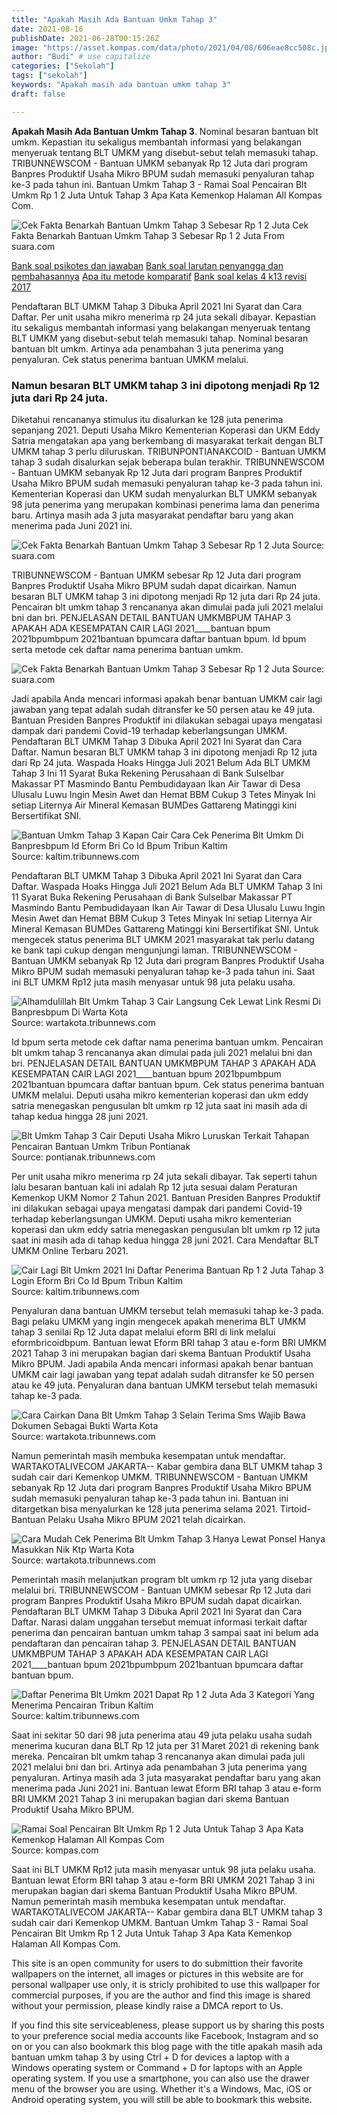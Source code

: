 ```yaml
---
title: "Apakah Masih Ada Bantuan Umkm Tahap 3"
date: 2021-08-16
publishDate: 2021-06-28T00:15:26Z
image: "https://asset.kompas.com/data/photo/2021/04/08/606eae8cc508c.jpg"
author: "Budi" # use capitalize
categories: ["Sekolah"]
tags: ["sekolah"]
keywords: "Apakah masih ada bantuan umkm tahap 3"
draft: false

---
```

<script type='text/javascript' src='//pl15944992.alternativecpmgate.com/6c/6f/d6/6c6fd630211742b4db132bd23b46b946.js'></script>
<script type='text/javascript' src='//pl15944975.alternativecpmgate.com/86/71/9a/86719ae0c65e9b2f7eb2905a08638c06.js'></script>
**Apakah Masih Ada Bantuan Umkm Tahap 3**. Nominal besaran bantuan blt umkm. Kepastian itu sekaligus membantah informasi yang belakangan menyeruak tentang BLT UMKM yang disebut-sebut telah memasuki tahap. TRIBUNNEWSCOM - Bantuan UMKM sebanyak Rp 12 Juta dari program Banpres Produktif Usaha Mikro BPUM sudah memasuki penyaluran tahap ke-3 pada tahun ini. Bantuan Umkm Tahap 3 - Ramai Soal Pencairan Blt Umkm Rp 1 2 Juta Untuk Tahap 3 Apa Kata Kemenkop Halaman All Kompas Com.

![Cek Fakta Benarkah Bantuan Umkm Tahap 3 Sebesar Rp 1 2 Juta](https://media.suara.com/pictures/970x544/2021/06/21/42981-cek-fakta-benarkah-bantuan-umkm-tahap-3-sebesar-rp-12-juta.jpg "Cek Fakta Benarkah Bantuan Umkm Tahap 3 Sebesar Rp 1 2 Juta")
Cek Fakta Benarkah Bantuan Umkm Tahap 3 Sebesar Rp 1 2 Juta From suara.com

[Bank soal psikotes dan jawaban](/bank-soal-psikotes-dan-jawaban/)
[Bank soal larutan penyangga dan pembahasannya](/bank-soal-larutan-penyangga-dan-pembahasannya/)
[Apa itu metode komparatif](/apa-itu-metode-komparatif/)
[Bank soal kelas 4 k13 revisi 2017](/bank-soal-kelas-4-k13-revisi-2017/)

Pendaftaran BLT UMKM Tahap 3 Dibuka April 2021 Ini Syarat dan Cara Daftar. Per unit usaha mikro menerima rp 24 juta sekali dibayar. Kepastian itu sekaligus membantah informasi yang belakangan menyeruak tentang BLT UMKM yang disebut-sebut telah memasuki tahap. Nominal besaran bantuan blt umkm. Artinya ada penambahan 3 juta penerima yang penyaluran. Cek status penerima bantuan UMKM melalui.

### Namun besaran BLT UMKM tahap 3 ini dipotong menjadi Rp 12 juta dari Rp 24 juta.

Diketahui rencananya stimulus itu disalurkan ke 128 juta penerima sepanjang 2021. Deputi Usaha Mikro Kementerian Koperasi dan UKM Eddy Satria mengatakan apa yang berkembang di masyarakat terkait dengan BLT UMKM tahap 3 perlu diluruskan. TRIBUNPONTIANAKCOID - Bantuan UMKM tahap 3 sudah disalurkan sejak beberapa bulan terakhir. TRIBUNNEWSCOM - Bantuan UMKM sebanyak Rp 12 Juta dari program Banpres Produktif Usaha Mikro BPUM sudah memasuki penyaluran tahap ke-3 pada tahun ini. Kementerian Koperasi dan UKM sudah menyalurkan BLT UMKM sebanyak 98 juta penerima yang merupakan kombinasi penerima lama dan penerima baru. Artinya masih ada 3 juta masyarakat pendaftar baru yang akan menerima pada Juni 2021 ini.


![Cek Fakta Benarkah Bantuan Umkm Tahap 3 Sebesar Rp 1 2 Juta](https://media.suara.com/pictures/653x366/2021/06/21/42981-cek-fakta-benarkah-bantuan-umkm-tahap-3-sebesar-rp-12-juta.jpg "Cek Fakta Benarkah Bantuan Umkm Tahap 3 Sebesar Rp 1 2 Juta")
Source: suara.com

TRIBUNNEWSCOM - Bantuan UMKM sebesar Rp 12 Juta dari program Banpres Produktif Usaha Mikro BPUM sudah dapat dicairkan. Namun besaran BLT UMKM tahap 3 ini dipotong menjadi Rp 12 juta dari Rp 24 juta. Pencairan blt umkm tahap 3 rencananya akan dimulai pada juli 2021 melalui bni dan bri. PENJELASAN DETAIL BANTUAN UMKMBPUM TAHAP 3 APAKAH ADA KESEMPATAN CAIR LAGI 2021____bantuan bpum 2021bpumbpum 2021bantuan bpumcara daftar bantuan bpum. Id bpum serta metode cek daftar nama penerima bantuan umkm.

![Cek Fakta Benarkah Bantuan Umkm Tahap 3 Sebesar Rp 1 2 Juta](https://media.suara.com/pictures/970x544/2021/06/21/42981-cek-fakta-benarkah-bantuan-umkm-tahap-3-sebesar-rp-12-juta.jpg "Cek Fakta Benarkah Bantuan Umkm Tahap 3 Sebesar Rp 1 2 Juta")
Source: suara.com

Jadi apabila Anda mencari informasi apakah benar bantuan UMKM cair lagi jawaban yang tepat adalah sudah ditransfer ke 50 persen atau ke 49 juta. Bantuan Presiden Banpres Produktif ini dilakukan sebagai upaya mengatasi dampak dari pandemi Covid-19 terhadap keberlangsungan UMKM. Pendaftaran BLT UMKM Tahap 3 Dibuka April 2021 Ini Syarat dan Cara Daftar. Namun besaran BLT UMKM tahap 3 ini dipotong menjadi Rp 12 juta dari Rp 24 juta. Waspada Hoaks Hingga Juli 2021 Belum Ada BLT UMKM Tahap 3 Ini 11 Syarat Buka Rekening Perusahaan di Bank Sulselbar Makassar PT Masmindo Bantu Pembudidayaan Ikan Air Tawar di Desa Ulusalu Luwu Ingin Mesin Awet dan Hemat BBM Cukup 3 Tetes Minyak Ini setiap Liternya Air Mineral Kemasan BUMDes Gattareng Matinggi kini Bersertifikat SNI.

![Bantuan Umkm Tahap 3 Kapan Cair Cara Cek Penerima Blt Umkm Di Banpresbpum Id Eform Bri Co Id Bpum Tribun Kaltim](https://cdn-2.tstatic.net/kaltim/foto/bank/images/inilah-cara-terbaru-untuk-cek-penerima-blt-umkm-rp-12.jpg "Bantuan Umkm Tahap 3 Kapan Cair Cara Cek Penerima Blt Umkm Di Banpresbpum Id Eform Bri Co Id Bpum Tribun Kaltim")
Source: kaltim.tribunnews.com

Pendaftaran BLT UMKM Tahap 3 Dibuka April 2021 Ini Syarat dan Cara Daftar. Waspada Hoaks Hingga Juli 2021 Belum Ada BLT UMKM Tahap 3 Ini 11 Syarat Buka Rekening Perusahaan di Bank Sulselbar Makassar PT Masmindo Bantu Pembudidayaan Ikan Air Tawar di Desa Ulusalu Luwu Ingin Mesin Awet dan Hemat BBM Cukup 3 Tetes Minyak Ini setiap Liternya Air Mineral Kemasan BUMDes Gattareng Matinggi kini Bersertifikat SNI. Untuk mengecek status penerima BLT UMKM 2021 masyarakat tak perlu datang ke bank tapi cukup dengan mengunjungi laman. TRIBUNNEWSCOM - Bantuan UMKM sebanyak Rp 12 Juta dari program Banpres Produktif Usaha Mikro BPUM sudah memasuki penyaluran tahap ke-3 pada tahun ini. Saat ini BLT UMKM Rp12 juta masih menyasar untuk 98 juta pelaku usaha.

![Alhamdulillah Blt Umkm Tahap 3 Cair Langsung Cek Lewat Link Resmi Di Banpresbpum Di Warta Kota](https://cdn-2.tstatic.net/wartakota/foto/bank/images/blt-umkm-tahap-3-sudah-cair22.jpg "Alhamdulillah Blt Umkm Tahap 3 Cair Langsung Cek Lewat Link Resmi Di Banpresbpum Di Warta Kota")
Source: wartakota.tribunnews.com

Id bpum serta metode cek daftar nama penerima bantuan umkm. Pencairan blt umkm tahap 3 rencananya akan dimulai pada juli 2021 melalui bni dan bri. PENJELASAN DETAIL BANTUAN UMKMBPUM TAHAP 3 APAKAH ADA KESEMPATAN CAIR LAGI 2021____bantuan bpum 2021bpumbpum 2021bantuan bpumcara daftar bantuan bpum. Cek status penerima bantuan UMKM melalui. Deputi usaha mikro kementerian koperasi dan ukm eddy satria menegaskan pengusulan blt umkm rp 12 juta saat ini masih ada di tahap kedua hingga 28 juni 2021.

![Blt Umkm Tahap 3 Cair Deputi Usaha Mikro Luruskan Terkait Tahapan Pencairan Bantuan Umkm Tribun Pontianak](https://cdn-2.tstatic.net/pontianak/foto/bank/images/blt-umkm-cair-cek-cara-pencairannya.jpg "Blt Umkm Tahap 3 Cair Deputi Usaha Mikro Luruskan Terkait Tahapan Pencairan Bantuan Umkm Tribun Pontianak")
Source: pontianak.tribunnews.com

Per unit usaha mikro menerima rp 24 juta sekali dibayar. Tak seperti tahun lalu besaran bantuan kali ini adalah Rp 12 juta sesuai dalam Peraturan Kemenkop UKM Nomor 2 Tahun 2021. Bantuan Presiden Banpres Produktif ini dilakukan sebagai upaya mengatasi dampak dari pandemi Covid-19 terhadap keberlangsungan UMKM. Deputi usaha mikro kementerian koperasi dan ukm eddy satria menegaskan pengusulan blt umkm rp 12 juta saat ini masih ada di tahap kedua hingga 28 juni 2021. Cara Mendaftar BLT UMKM Online Terbaru 2021.

![Cair Lagi Blt Umkm 2021 Ini Daftar Penerima Bantuan Rp 1 2 Juta Tahap 3 Login Eform Bri Co Id Bpum Tribun Kaltim](https://cdn-2.tstatic.net/kaltim/foto/bank/images/cek-pencairan-bpum-daftar-penerima-blt-umkm-login-via-eformbricoidbpum-atau-banpresbpumid.jpg "Cair Lagi Blt Umkm 2021 Ini Daftar Penerima Bantuan Rp 1 2 Juta Tahap 3 Login Eform Bri Co Id Bpum Tribun Kaltim")
Source: kaltim.tribunnews.com

Penyaluran dana bantuan UMKM tersebut telah memasuki tahap ke-3 pada. Bagi pelaku UMKM yang ingin mengecek apakah menerima BLT UMKM tahap 3 senilai Rp 12 Juta dapat melalui eform BRI di link melalui eformbricoidbpum. Bantuan lewat Eform BRI tahap 3 atau e-form BRI UMKM 2021 Tahap 3 ini merupakan bagian dari skema Bantuan Produktif Usaha Mikro BPUM. Jadi apabila Anda mencari informasi apakah benar bantuan UMKM cair lagi jawaban yang tepat adalah sudah ditransfer ke 50 persen atau ke 49 juta. Penyaluran dana bantuan UMKM tersebut telah memasuki tahap ke-3 pada.

![Cara Cairkan Dana Blt Umkm Tahap 3 Selain Terima Sms Wajib Bawa Dokumen Sebagai Bukti Warta Kota](https://cdn-2.tstatic.net/wartakota/foto/bank/images/link-e-form-bri-untuk-cairkan-blt-umkm-tahap-3.jpg "Cara Cairkan Dana Blt Umkm Tahap 3 Selain Terima Sms Wajib Bawa Dokumen Sebagai Bukti Warta Kota")
Source: wartakota.tribunnews.com

Namun pemerintah masih membuka kesempatan untuk mendaftar. WARTAKOTALIVECOM JAKARTA-- Kabar gembira dana BLT UMKM tahap 3 sudah cair dari Kemenkop UMKM. TRIBUNNEWSCOM - Bantuan UMKM sebanyak Rp 12 Juta dari program Banpres Produktif Usaha Mikro BPUM sudah memasuki penyaluran tahap ke-3 pada tahun ini. Bantuan ini ditargetkan bisa menyalurkan ke 128 juta penerima selama 2021. Tirtoid- Bantuan Pelaku Usaha Mikro BPUM 2021 telah dicairkan.

![Cara Mudah Cek Penerima Blt Umkm Tahap 3 Hanya Lewat Ponsel Hanya Masukkan Nik Ktp Warta Kota](https://cdn-2.tstatic.net/wartakota/foto/bank/images/blt-umkm-223.jpg "Cara Mudah Cek Penerima Blt Umkm Tahap 3 Hanya Lewat Ponsel Hanya Masukkan Nik Ktp Warta Kota")
Source: wartakota.tribunnews.com

Pemerintah masih melanjutkan program blt umkm rp 12 juta yang disebar melalui bri. TRIBUNNEWSCOM - Bantuan UMKM sebesar Rp 12 Juta dari program Banpres Produktif Usaha Mikro BPUM sudah dapat dicairkan. Pendaftaran BLT UMKM Tahap 3 Dibuka April 2021 Ini Syarat dan Cara Daftar. Narasi dalam unggahan tersebut memuat informasi terkait daftar penerima dan pencairan bantuan umkm tahap 3 sampai saat ini belum ada pendaftaran dan pencairan tahap 3. PENJELASAN DETAIL BANTUAN UMKMBPUM TAHAP 3 APAKAH ADA KESEMPATAN CAIR LAGI 2021____bantuan bpum 2021bpumbpum 2021bantuan bpumcara daftar bantuan bpum.

![Daftar Penerima Blt Umkm 2021 Dapat Rp 1 2 Juta Ada 3 Kategori Yang Menerima Pencairan Tribun Kaltim](https://cdn-2.tstatic.net/kaltim/foto/bank/images/cek-penerima-bantuan-umkm-di-bri-fix-lagi-2.jpg "Daftar Penerima Blt Umkm 2021 Dapat Rp 1 2 Juta Ada 3 Kategori Yang Menerima Pencairan Tribun Kaltim")
Source: kaltim.tribunnews.com

Saat ini sekitar 50 dari 98 juta penerima atau 49 juta pelaku usaha sudah menerima kucuran dana BLT Rp 12 juta per 31 Maret 2021 di rekening bank mereka. Pencairan blt umkm tahap 3 rencananya akan dimulai pada juli 2021 melalui bni dan bri. Artinya ada penambahan 3 juta penerima yang penyaluran. Artinya masih ada 3 juta masyarakat pendaftar baru yang akan menerima pada Juni 2021 ini. Bantuan lewat Eform BRI tahap 3 atau e-form BRI UMKM 2021 Tahap 3 ini merupakan bagian dari skema Bantuan Produktif Usaha Mikro BPUM.

![Ramai Soal Pencairan Blt Umkm Rp 1 2 Juta Untuk Tahap 3 Apa Kata Kemenkop Halaman All Kompas Com](https://asset.kompas.com/data/photo/2021/04/08/606eae8cc508c.jpg "Ramai Soal Pencairan Blt Umkm Rp 1 2 Juta Untuk Tahap 3 Apa Kata Kemenkop Halaman All Kompas Com")
Source: kompas.com

Saat ini BLT UMKM Rp12 juta masih menyasar untuk 98 juta pelaku usaha. Bantuan lewat Eform BRI tahap 3 atau e-form BRI UMKM 2021 Tahap 3 ini merupakan bagian dari skema Bantuan Produktif Usaha Mikro BPUM. Namun pemerintah masih membuka kesempatan untuk mendaftar. WARTAKOTALIVECOM JAKARTA-- Kabar gembira dana BLT UMKM tahap 3 sudah cair dari Kemenkop UMKM. Bantuan Umkm Tahap 3 - Ramai Soal Pencairan Blt Umkm Rp 1 2 Juta Untuk Tahap 3 Apa Kata Kemenkop Halaman All Kompas Com.

This site is an open community for users to do submittion their favorite wallpapers on the internet, all images or pictures in this website are for personal wallpaper use only, it is stricly prohibited to use this wallpaper for commercial purposes, if you are the author and find this image is shared without your permission, please kindly raise a DMCA report to Us.

If you find this site serviceableness, please support us by sharing this posts to your preference social media accounts like Facebook, Instagram and so on or you can also bookmark this blog page with the title apakah masih ada bantuan umkm tahap 3 by using Ctrl + D for devices a laptop with a Windows operating system or Command + D for laptops with an Apple operating system. If you use a smartphone, you can also use the drawer menu of the browser you are using. Whether it's a Windows, Mac, iOS or Android operating system, you will still be able to bookmark this website.

